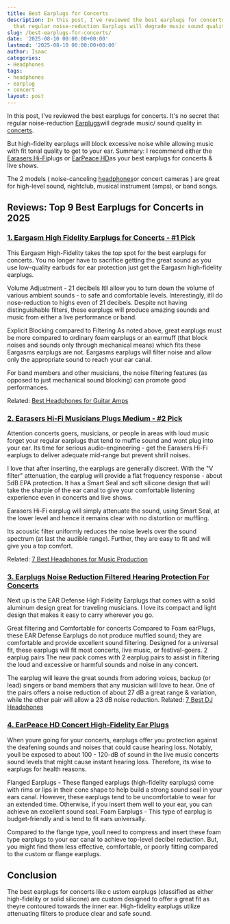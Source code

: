 ```yaml
---
title: Best Earplugs for Concerts
description: In this post, I've reviewed the best earplugs for concerts. It's no secret
  that regular noise-reduction Earplugs will degrade music sound quality in concerts...
slug: /best-earplugs-for-concerts/
date: '2025-08-10 00:00:00+00:00'
lastmod: '2025-08-10 00:00:00+00:00'
author: Isaac
categories:
- Headphones
tags:
- headphones
- earplug
- concert
layout: post
---
```

In this post, I've reviewed the best earplugs for concerts. It's no secret that regular noise-reduction [Earplugs](https://en.wikipedia.org/wiki/Earplug)will degrade music/ sound quality in [concerts](https://en.wikipedia.org/wiki/[Concert](https://pestpolicy.com/best-camera-for-concerts/)).

But high-fidelity earplugs will block excessive noise while allowing music with fit tonal quality to get to your ear. Summary: I recommend either the [Earasers Hi-Fi](https://www.amazon.com/dp/B00E2D9HAA/?tag=p-policy-20)plugs or [EarPeace HD](https://www.amazon.com/dp/B076VTXWBP/?tag=p-policy-20)as your best earplugs for concerts & live shows.

The 2 models ( noise-canceling [headphones](https://pestpolicy.com/best-noise-cancelling-headphones-under-200/)or concert cameras ) are great for high-level sound, nightclub, musical instrument (amps), or band songs.

##  Reviews: Top 9 Best Earplugs for Concerts in 2025

###  [1. Eargasm High Fidelity Earplugs for Concerts - #1 Pick](https://www.amazon.com/dp/B019M576XW/?tag=p-policy-20)

This Eargasm High-Fidelity takes the top spot for the best earplugs for concerts. You no longer have to sacrifice getting the great sound as you use low-quality earbuds for ear protection just get the Eargasm high-fidelity earplugs.

Volume Adjustment - 21 decibels Itll allow you to turn down the volume of various ambient sounds - to safe and comfortable levels. Interestingly, itll do nose-reduction to highs even of 21 decibels. Despite not having distinguishable filters, these earplugs will produce amazing sounds and music from either a live performance or band.

Explicit Blocking compared to Filtering As noted above, great earplugs must be more compared to ordinary foam earplugs or an earmuff (that block noises and sounds only through mechanical means) which fits these Eargasms earplugs are not. Eargasms earplugs will filter noise and allow only the appropriate sound to reach your ear canal.

For band members and other musicians, the noise filtering features (as opposed to just mechanical sound blocking) can promote good performances.

Related: [Best Headphones for Guitar Amps](https://pestpolicy.com/best-headphones-for-guitar-amps/)

###  [2. Earasers Hi-Fi Musicians Plugs Medium - #2 Pick](https://www.amazon.com/dp/B00E2D9HAA/?tag=p-policy-20)

Attention concerts goers, musicians, or people in areas with loud music forget your regular earplugs that tend to muffle sound and wont plug into your ear. Its time for serious audio-engineering - get the Earasers Hi-Fi earplugs to deliver adequate mid-range but prevent shrill noises.

I love that after inserting, the earplugs are generally discreet. With the "V filter" attenuation, the earplug will provide a flat frequency response - about 5dB EPA protection. It has a Smart Seal and soft silicone design that will take the sharpie of the ear canal to give your comfortable listening experience even in concerts and live shows.

Earasers Hi-Fi earplug will simply attenuate the sound, using Smart Seal, at the lower level and hence it remains clear with no distortion or muffling.

Its acoustic filter uniformly reduces the noise levels over the sound spectrum (at last the audible range). Further, they are easy to fit and will give you a top comfort.

Related: [7 Best Headphones for Music Production](https://pestpolicy.com/best-headphones-for-music-production/)

###  [3. Earplugs Noise Reduction Filtered Hearing Protection For Concerts](https://www.amazon.com/dp/B013H8FUVA/?tag=p-policy-20)

Next up is the EAR Defense High Fidelity Earplugs that comes with a solid aluminum design great for traveling musicians. I love its compact and light design that makes it easy to carry wherever you go.

Great filtering and Comfortable for concerts Compared to Foam earPlugs, these EAR Defense Earplugs do not produce muffled sound; they are comfortable and provide excellent sound filtering. Designed for a universal fit, these earplugs will fit most concerts, live music, or festival-goers. 2 earplug pairs The new pack comes with 2 earplug pairs to assist in filtering the loud and excessive or harmful sounds and noise in any concert.

The earplug will leave the great sounds from adoring voices, backup (or lead) singers or band members that any musician will love to hear. One of the pairs offers a noise reduction of about 27 dB a great range & variation, while the other pair will allow a 23 dB noise reduction. Related: [7 Best DJ Headphones](https://pestpolicy.com/best-dj-headphones/)

###  [4. EarPeace HD Concert High-Fidelity Ear Plugs](https://www.amazon.com/dp/B076VVP6CX/?tag=p-policy-20)

When youre going for your concerts, earplugs offer you protection against the deafening sounds and noises that could cause hearing loss. Notably, youll be exposed to about 100 - 120-dB of sound in the live music concerts sound levels that might cause instant hearing loss. Therefore, its wise to earplugs for health reasons.

Flanged Earplugs - These flanged earplugs (high-fidelity earplugs) come with rims or lips in their cone shape to help build a strong sound seal in your ears canal. However, these earplugs tend to be uncomfortable to wear for an extended time. Otherwise, if you insert them well to your ear, you can achieve an excellent sound seal. Foam Earplugs - This type of earplug is budget-friendly and is tend to fit ears universally.

Compared to the flange type, youll need to compress and insert these foam type earplugs to your ear canal to achieve top-level decibel reduction. But, you might find them less effective, comfortable, or poorly fitting compared to the custom or flange earplugs.

##  Conclusion

The best earplugs for concerts like c ustom earplugs (classified as either high-fidelity or solid silicone) are custom designed to offer a great fit as theyre contoured towards the inner ear. High-fidelity earplugs utilize attenuating filters to produce clear and safe sound.